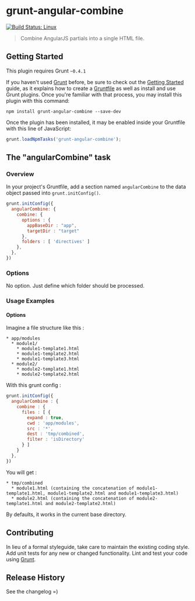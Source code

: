 # grunt-angular-combine

[![Build Status: Linux](https://travis-ci.org/astik/grunt-angular-combine.svg?branch=master)](https://travis-ci.org/astik/grunt-angular-combine)

> Combine AngularJS partials into a single HTML file.

## Getting Started
This plugin requires Grunt `~0.4.1`

If you haven't used [Grunt](http://gruntjs.com/) before, be sure to check out the [Getting Started](http://gruntjs.com/getting-started) guide, as it explains how to create a [Gruntfile](http://gruntjs.com/sample-gruntfile) as well as install and use Grunt plugins. Once you're familiar with that process, you may install this plugin with this command:

```shell
npm install grunt-angular-combine --save-dev
```

Once the plugin has been installed, it may be enabled inside your Gruntfile with this line of JavaScript:

```js
grunt.loadNpmTasks('grunt-angular-combine');
```

## The "angularCombine" task

### Overview
In your project's Gruntfile, add a section named `angularCombine` to the data object passed into `grunt.initConfig()`.

```js
grunt.initConfig({
  angularCombine: {
    combine: {
      options : {
        appBaseDir : "app",
        targetDir : "target"
      },
      folders : [ 'directives' ]
    },
  },
})
```

### Options

No option.
Just define which folder should be processed.

### Usage Examples

#### Options

Imagine a file structure like this :

```
* app/modules
  * module1/
    * module1-template1.html
    * module1-template2.html
    * module1-template3.html
  * module2/
    * module2-template1.html
    * module2-template2.html
```

With this grunt config :

```js
grunt.initConfig({
  angularCombine : {
    combine : {
      files : [ {
        expand : true,
        cwd : 'app/modules',
        src : '*',
        dest : 'tmp/combined',
        filter : 'isDirectory'
      } ]
    }
  },
})
```

You will get :

```
* tmp/combined
  * module1.html (containing the concatenation of module1-template1.html, module1-template2.html and module1-template3.html)
  * module2.html (containing the concatenation of module2-template1.html and module2-template2.html)
```

By defaults, it works in the current base directory.

## Contributing
In lieu of a formal styleguide, take care to maintain the existing coding style. Add unit tests for any new or changed functionality. Lint and test your code using [Grunt](http://gruntjs.com/).

## Release History

See the changelog =)
